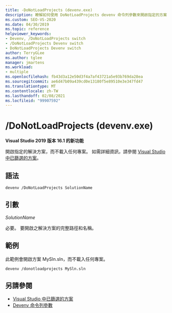 ```yaml
---
title: -DoNotLoadProjects (devenv.exe)
description: 瞭解如何使用 DoNotLoadProjects devenv 命令列參數來開啟指定的方案，而不需要載入任何專案。
ms.custom: SEO-VS-2020
ms.date: 04/30/2019
ms.topic: reference
helpviewer_keywords:
- Devenv, /DoNotLoadProjects switch
- /DoNotLoadProjects Devenv switch
- DoNotLoadProjects Devenv switch
author: TerryGLee
ms.author: tglee
manager: jmartens
ms.workload:
- multiple
ms.openlocfilehash: fb43d3a12e50d3f4a7af43721a5e93b769da28ea
ms.sourcegitcommit: ae6d47b09a439cd0e13180f5e89510e3e347fd47
ms.translationtype: MT
ms.contentlocale: zh-TW
ms.lasthandoff: 02/08/2021
ms.locfileid: "99907592"
---
```

# <a name="donotloadprojects-devenvexe"></a>/DoNotLoadProjects (devenv.exe)

**Visual Studio 2019 版本 16.1 的新功能**

開啟指定的解決方案，而不載入任何專案。 如需詳細資訊，請參閱 [Visual Studio 中已篩選的方案](../filtered-solutions.md)。

## <a name="syntax"></a>語法

```shell
devenv /DoNotLoadProjects SolutionName
```

## <a name="arguments"></a>引數

*SolutionName*

必要。 要開啟之解決方案的完整路徑和名稱。

## <a name="example"></a>範例

此範例會開啟方案 MySln.sln，而不載入任何專案。

```shell
devenv /donotloadprojects MySln.sln
```

## <a name="see-also"></a>另請參閱

- [Visual Studio 中已篩選的方案](../filtered-solutions.md)
- [Devenv 命令列參數](../../ide/reference/devenv-command-line-switches.md)
